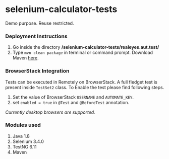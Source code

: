 # selenium-calculator-tests
Demo purpose. Reuse restricted.

### Deployment Instructions
1. Go inside the directory **/selenium-calculator-tests/realeyes.aut.test/**
2. Type `mvn clean package` in terminal or command prompt.
Download Maven [here](https://maven.apache.org/download.cgi).

### BrowserStack Integration
Tests can be executed in Remotely on BrowserStack. A full fledget test is present inside `TestSet2` class. To Enable the test please find following steps.
1. Set the value of BrowserStack `USERNAME` and `AUTOMATE_KEY`. 
2. set `enabled = true` in `@Test` and `@BeforeTest` annotation.

_Currently desktop browsers are supported._

### Modules used
1. Java 1.8
2. Selenium 3.4.0
3. TestNG 6.11
4. Maven
